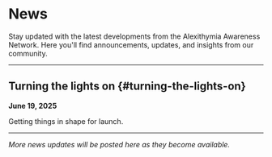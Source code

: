 # News

Stay updated with the latest developments from the Alexithymia Awareness Network. Here you'll find announcements, updates, and insights from our community.

---

## Turning the lights on {#turning-the-lights-on}

**June 19, 2025**

Getting things in shape for launch.

---

*More news updates will be posted here as they become available.*
